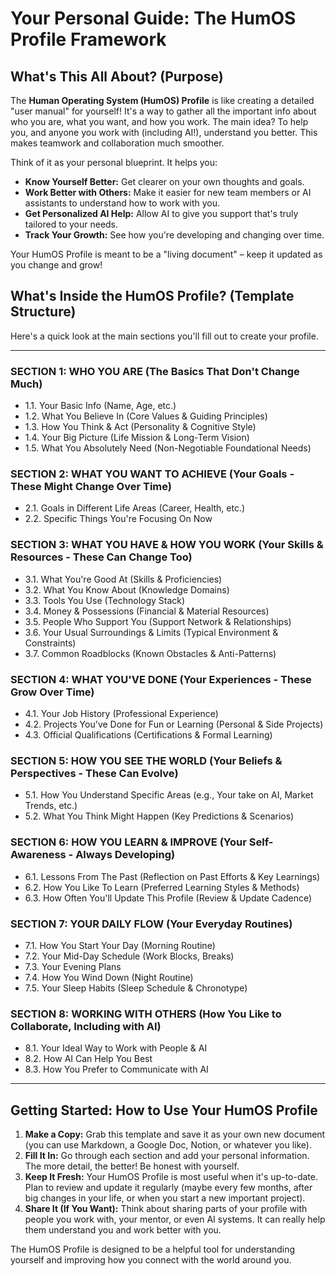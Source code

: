 
# Your Personal Guide: The HumOS Profile Framework

## What's This All About? (Purpose)

The **Human Operating System (HumOS) Profile** is like creating a detailed "user manual" for yourself! It's a way to gather all the important info about who you are, what you want, and how you work.
The main idea? To help you, and anyone you work with (including AI!), understand you better. This makes teamwork and collaboration much smoother.

Think of it as your personal blueprint. It helps you:

*   **Know Yourself Better:** Get clearer on your own thoughts and goals.
*   **Work Better with Others:** Make it easier for new team members or AI assistants to understand how to work with you.
*   **Get Personalized AI Help:** Allow AI to give you support that's truly tailored to your needs.
*   **Track Your Growth:** See how you're developing and changing over time.

Your HumOS Profile is meant to be a "living document" – keep it updated as you change and grow!

## What's Inside the HumOS Profile? (Template Structure)

Here's a quick look at the main sections you'll fill out to create your profile.

---

### **SECTION 1: WHO YOU ARE (The Basics That Don't Change Much)**
*   1.1. Your Basic Info (Name, Age, etc.)
*   1.2. What You Believe In (Core Values & Guiding Principles)
*   1.3. How You Think & Act (Personality & Cognitive Style)
*   1.4. Your Big Picture (Life Mission & Long-Term Vision)
*   1.5. What You Absolutely Need (Non-Negotiable Foundational Needs)

### **SECTION 2: WHAT YOU WANT TO ACHIEVE (Your Goals - These Might Change Over Time)**
*   2.1. Goals in Different Life Areas (Career, Health, etc.)
*   2.2. Specific Things You're Focusing On Now

### **SECTION 3: WHAT YOU HAVE & HOW YOU WORK (Your Skills & Resources - These Can Change Too)**
*   3.1. What You're Good At (Skills & Proficiencies)
*   3.2. What You Know About (Knowledge Domains)
*   3.3. Tools You Use (Technology Stack)
*   3.4. Money & Possessions (Financial & Material Resources)
*   3.5. People Who Support You (Support Network & Relationships)
*   3.6. Your Usual Surroundings & Limits (Typical Environment & Constraints)
*   3.7. Common Roadblocks (Known Obstacles & Anti-Patterns)

### **SECTION 4: WHAT YOU'VE DONE (Your Experiences - These Grow Over Time)**
*   4.1. Your Job History (Professional Experience)
*   4.2. Projects You've Done for Fun or Learning (Personal & Side Projects)
*   4.3. Official Qualifications (Certifications & Formal Learning)

### **SECTION 5: HOW YOU SEE THE WORLD (Your Beliefs & Perspectives - These Can Evolve)**
*   5.1. How You Understand Specific Areas (e.g., Your take on AI, Market Trends, etc.)
*   5.2. What You Think Might Happen (Key Predictions & Scenarios)

### **SECTION 6: HOW YOU LEARN & IMPROVE (Your Self-Awareness - Always Developing)**
*   6.1. Lessons From The Past (Reflection on Past Efforts & Key Learnings)
*   6.2. How You Like To Learn (Preferred Learning Styles & Methods)
*   6.3. How Often You'll Update This Profile (Review & Update Cadence)

### **SECTION 7: YOUR DAILY FLOW (Your Everyday Routines)**
*   7.1. How You Start Your Day (Morning Routine)
*   7.2. Your Mid-Day Schedule (Work Blocks, Breaks)
*   7.3. Your Evening Plans
*   7.4. How You Wind Down (Night Routine)
*   7.5. Your Sleep Habits (Sleep Schedule & Chronotype)

### **SECTION 8: WORKING WITH OTHERS (How You Like to Collaborate, Including with AI)**
*   8.1. Your Ideal Way to Work with People & AI
*   8.2. How AI Can Help You Best
*   8.3. How You Prefer to Communicate with AI

---

## Getting Started: How to Use Your HumOS Profile

1.  **Make a Copy:** Grab this template and save it as your own new document (you can use Markdown, a Google Doc, Notion, or whatever you like).
2.  **Fill It In:** Go through each section and add your personal information. The more detail, the better! Be honest with yourself.
3.  **Keep It Fresh:** Your HumOS Profile is most useful when it's up-to-date. Plan to review and update it regularly (maybe every few months, after big changes in your life, or when you start a new important project).
4.  **Share It (If You Want):** Think about sharing parts of your profile with people you work with, your mentor, or even AI systems. It can really help them understand you and work better with you.

The HumOS Profile is designed to be a helpful tool for understanding yourself and improving how you connect with the world around you.
